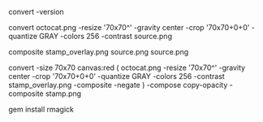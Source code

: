 convert -version

convert octocat.png -resize '70x70^' -gravity center -crop '70x70+0+0' -quantize GRAY -colors 256 -contrast source.png

composite stamp_overlay.png source.png source.png

convert -size 70x70 canvas:red \( octocat.png -resize '70x70^' -gravity center -crop '70x70+0+0' -quantize GRAY -colors 256 -contrast stamp_overlay.png -composite -negate \) -compose copy-opacity -composite stamp.png

gem install rmagick



